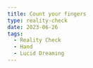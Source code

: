 ```yaml
---
title: Count your fingers
type: reality-check
date: 2023-06-26
tags:
  - Reality Check
  - Hand
  - Lucid Dreaming
---
```


